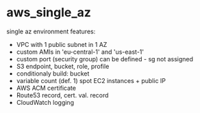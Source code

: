 # aws_single_az
single az environment features:
- VPC with 1 public subnet in 1 AZ
- custom AMIs in 'eu-central-1' and 'us-east-1'
- custom port (security group) can be defined - sg not assigned
- S3 endpoint, bucket, role, profile
- conditionaly build: bucket
- variable count (def. 1) spot EC2 instances + public IP
- AWS ACM certificate
- Route53 record, cert. val. record
- CloudWatch logging
